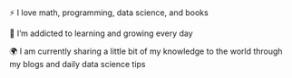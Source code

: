⚡ I love math, programming, data science, and books

🌱 I’m addicted to learning and growing every day

🌍 I am currently sharing a little bit of my knowledge to the world through my blogs and daily data science tips
